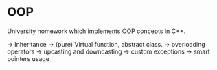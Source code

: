 # OOP
University homework which implements OOP concepts in C++.

-> Inheritance
-> (pure) Virtual function, abstract class.
-> overloading operators
-> upcasting and downcasting
-> custom exceptions 
-> smart pointers usage
